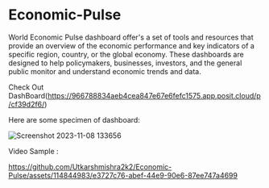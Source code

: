 # Economic-Pulse

World Economic Pulse dashboard offer's a set of tools and resources that provide an overview of the economic performance and key indicators of a specific region, country, or the global economy. These dashboards are designed to help policymakers, businesses, investors, and the general public monitor and understand economic trends and data.

Check Out DashBoard(https://966788834aeb4cea847e67e6fefc1575.app.posit.cloud/p/cf39d2f6/) 

Here are some specimen of dashboard:


![Screenshot 2023-11-08 133656](https://github.com/Utkarshmishra2k2/Economic-Pulse/assets/114844983/778f6886-6c98-4961-9c4e-7aa3bec0b114)


Video Sample :

https://github.com/Utkarshmishra2k2/Economic-Pulse/assets/114844983/e3727c76-abef-44e9-90e6-87ee747a4699

